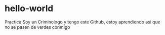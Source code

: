 # hello-world
Practica
Soy un Criminologo y tengo este Github, estoy aprendiendo asi que no se pasen de verdes conmigo
